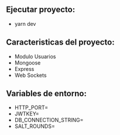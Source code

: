 ## Ejecutar proyecto:

* yarn dev

## Caracteristicas del proyecto:
  * Modulo Usuarios
  * Mongoose
  * Express
  * Web Sockets

## Variables de entorno:

* HTTP_PORT=
* JWTKEY=
* DB_CONNECTION_STRING=
* SALT_ROUNDS=

